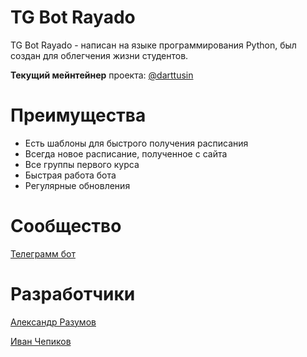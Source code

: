 # TG Bot Rayado

TG Bot Rayado - написан на языке программирования Python, был создан для облегчения жизни студентов.

**Текущий мейнтейнер** проекта: [@darttusin](https://github.com/darttusin)
# Преимущества

- Есть шаблоны для быстрого получения расписания
- Всегда новое расписание, полученное с сайта
- Все группы первого курса
- Быстрая работа бота
- Регулярные обновления

# Сообщество

[Телеграмм бот](https://t.me/rayadobot)

# Разработчики

[Александр Разумов](https://t.me/ALPHA_KENNYBODY)

[Иван Чепиков](https://t.me/darttusin)
